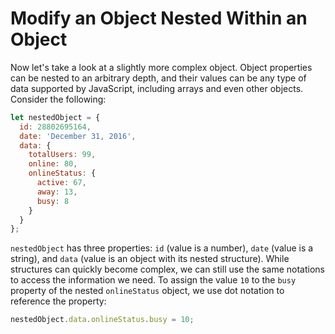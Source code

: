 # Modify an Object Nested Within an Object
Now let's take a look at a slightly more complex object. Object properties can be nested to an arbitrary depth, and their values can be any type of data supported by JavaScript, including arrays and even other objects. Consider the following:
```javascript
let nestedObject = {
  id: 28802695164,
  date: 'December 31, 2016',
  data: {
    totalUsers: 99,
    online: 80,
    onlineStatus: {
      active: 67,
      away: 13,
      busy: 8
    }
  }
};
```
```nestedObject``` has three properties: ```id``` (value is a number), ```date``` (value is a string), and ```data``` (value is an object with its nested structure). While structures can quickly become complex, we can still use the same notations to access the information we need. To assign the value ```10``` to the ```busy``` property of the nested ```onlineStatus``` object, we use dot notation to reference the property:
```javascript
nestedObject.data.onlineStatus.busy = 10;
```
